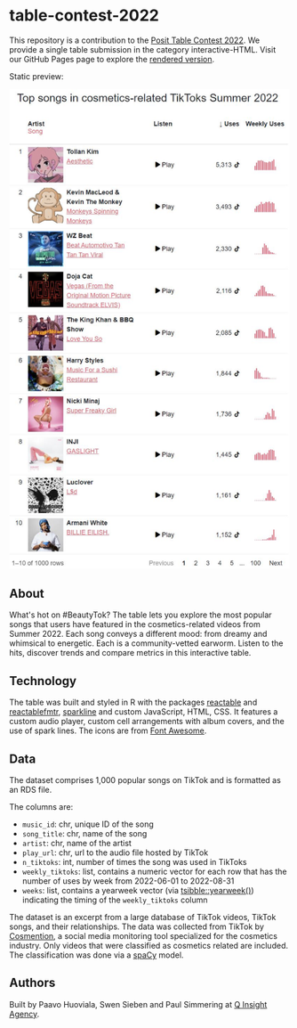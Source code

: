 # table-contest-2022

This repository is a contribution to the [Posit Table Contest 2022](https://www.rstudio.com/blog/rstudio-table-contest-2022/). We provide a single table submission in the category interactive-HTML. Visit our GitHub Pages page to explore the [rendered version](https://qagentur.github.io/table-contest-2022/).

Static preview:

![](images/preview/preview.jpeg)

## About

What's hot on #BeautyTok? The table lets you explore the most popular songs that users have featured in the cosmetics-related videos from Summer 2022. Each song conveys a different mood: from dreamy and whimsical to energetic. Each is a community-vetted earworm. Listen to the hits, discover trends and compare metrics in this interactive table.

## Technology

The table was built and styled in R with the packages [reactable](https://glin.github.io/reactable/) and [reactablefmtr](https://kcuilla.github.io/reactablefmtr/), [sparkline](https://github.com/htmlwidgets/sparkline) and custom JavaScript, HTML, CSS. It features a custom audio player, custom cell arrangements with album covers, and the use of spark lines. The icons are from [Font Awesome](https://fontawesome.com).

## Data

The dataset comprises 1,000 popular songs on TikTok and is formatted as an RDS file.

The columns are:

-   `music_id`: chr, unique ID of the song
-   `song_title`: chr, name of the song
-   `artist`: chr, name of the artist
-   `play_url`: chr, url to the audio file hosted by TikTok
-   `n_tiktoks`: int, number of times the song was used in TikToks
-   `weekly_tiktoks`: list, contains a numeric vector for each row that has the number of uses by week from 2022-06-01 to 2022-08-31
-   `weeks`: list, contains a yearweek vector (via [tsibble::yearweek()](https://tsibble.tidyverts.org/reference/year-week.html)) indicating the timing of the `weekly_tiktoks` column

The dataset is an excerpt from a large database of TikTok videos, TikTok songs, and their relationships. The data was collected from TikTok by [Cosmention](https://cosmention.com), a social media monitoring tool specialized for the cosmetics industry. Only videos that were classified as cosmetics related are included. The classification was done via a [spaCy](https://spacy.io) model.

## Authors

Built by Paavo Huoviala, Swen Sieben and Paul Simmering at [Q Insight Agency](https://teamq.de/en).
